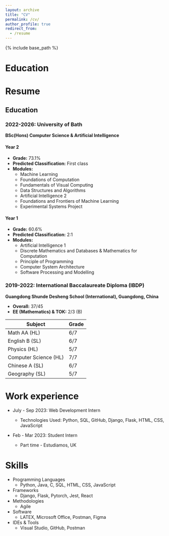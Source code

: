 ```yaml
---
layout: archive
title: "CV"
permalink: /cv/
author_profile: true
redirect_from:
  - /resume
---
```


{% include base_path %}

Education
======
# Resume

## Education

### 2022-2026: University of Bath
**BSc(Hons) Computer Science & Artificial Intelligence**

#### Year 2
- **Grade:** 73.1%
- **Predicted Classification:** First class
- **Modules:**
  - Machine Learning
  - Foundations of Computation
  - Fundamentals of Visual Computing
  - Data Structures and Algorithms
  - Artificial Intelligence 2
  - Foundations and Frontiers of Machine Learning
  - Experimental Systems Project

#### Year 1
- **Grade:** 60.6%
- **Predicted Classification:** 2:1
- **Modules:**
  - Artificial Intelligence 1
  - Discrete Mathematics and Databases & Mathematics for Computation
  - Principle of Programming
  - Computer System Architecture
  - Software Processing and Modelling

### 2019-2022: International Baccalaureate Diploma (IBDP)
**Guangdong Shunde Desheng School (International), Guangdong, China**

- **Overall:** 37/45
- **EE (Mathematics) & TOK:** 2/3 (B)

| **Subject**           | **Grade** |
|-----------------------|-----------|
| Math AA (HL)          | 6/7       |
| English B (SL)        | 6/7       |
| Physics (HL)          | 5/7       |
| Computer Science (HL) | 7/7       |
| Chinese A (SL)        | 6/7       |
| Geography (SL)        | 5/7       |


Work experience
======
* July - Sep 2023: Web Development Intern
  * Technologies Used: Python, SQL, GitHub, Django, Flask, HTML, CSS, JavaScript

* Feb - Mar 2023: Student Intern
  * Part time - Estudiamos, UK 
  
Skills
======
* Programming Languages
  * Python, Java, C, SQL, HTML, CSS, JavaScript
* Frameworks
  * Django, Flask, Pytorch, Jest, React
* Methodologies
  * Agile 
* Software
  * LATEX, Microsoft Office, Postman, Figma
* IDEs & Tools
  * Visual Studio, GitHub, Postman


